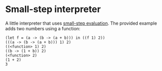 # Small-step interpreter

A little interpreter that uses [small-step evaluation](https://en.wikipedia.org/wiki/Operational_semantics#Reduction_semantics). The provided example adds two numbers using a function:

```
(let f = (a -> (b -> (a + b))) in ((f 1) 2))
(((a -> (b -> (a + b))) 1) 2)
((<function> 1) 2)
((b -> (1 + b)) 2)
(<function> 2)
(1 + 2)
3
```
